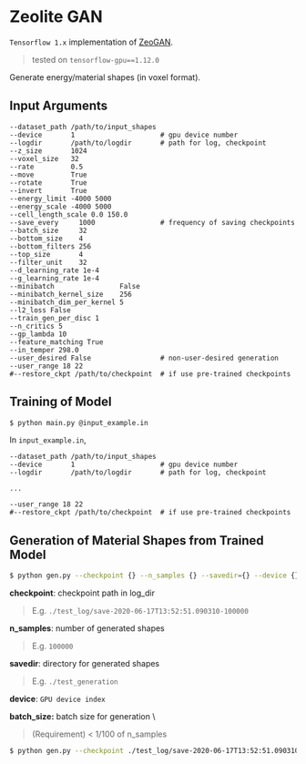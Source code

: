# Zeolite GAN

`Tensorflow 1.x` implementation of [ZeoGAN](http://advances.sciencemag.org/lookup/doi/10.1126/sciadv.aax9324).
> tested on `tensorflow-gpu==1.12.0`

Generate energy/material shapes (in voxel format).

## Input Arguments
```
--dataset_path /path/to/input_shapes              
--device       1                     # gpu device number
--logdir       /path/to/logdir       # path for log, checkpoint
--z_size       1024
--voxel_size   32
--rate         0.5
--move         True
--rotate       True
--invert       True
--energy_limit -4000 5000
--energy_scale -4000 5000
--cell_length_scale 0.0 150.0
--save_every     1000                # frequency of saving checkpoints
--batch_size     32
--bottom_size    4
--bottom_filters 256
--top_size       4
--filter_unit    32
--d_learning_rate 1e-4
--g_learning_rate 1e-4
--minibatch                False
--minibatch_kernel_size    256
--minibatch_dim_per_kernel 5
--l2_loss False
--train_gen_per_disc 1
--n_critics 5
--gp_lambda 10
--feature_matching True
--in_temper 298.0
--user_desired False                 # non-user-desired generation
--user_range 18 22
#--restore_ckpt /path/to/checkpoint  # if use pre-trained checkpoints
```


## Training of Model
```bash
$ python main.py @input_example.in
```

In `input_example.in`,
```
--dataset_path /path/to/input_shapes              
--device       1                     # gpu device number
--logdir       /path/to/logdir       # path for log, checkpoint

...

--user_range 18 22
#--restore_ckpt /path/to/checkpoint  # if use pre-trained checkpoints
```

## Generation of Material Shapes from Trained Model

```bash
$ python gen.py --checkpoint {} --n_samples {} --savedir={} --device {} --batch_size {} --type normal
```

**checkpoint**: checkpoint path in log_dir
> E.g. `./test_log/save-2020-06-17T13:52:51.090310-100000`

**n_samples**: number of generated shapes
> E.g. `100000`

**savedir**: directory for generated shapes 
> E.g. `./test_generation`

**device**: `GPU device index`

**batch_size:** batch size for generation \
> (Requirement) < 1/100 of n_samples

```bash
$ python gen.py --checkpoint ./test_log/save-2020-06-17T13:52:51.090310-100000 --n_samples 10000 --savedir=./test_generation --device 0 --batch_size 100 --type normal
```
